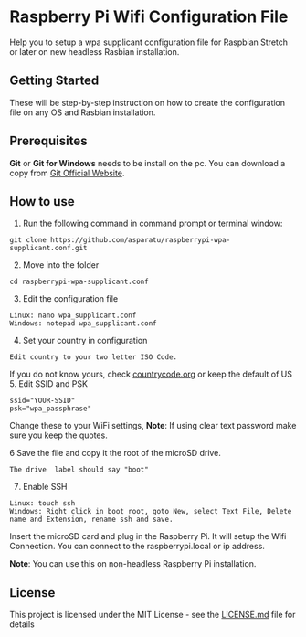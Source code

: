 # Raspberry Pi Wifi Configuration File
Help you to setup a wpa supplicant configuration file for Raspbian Stretch or later on new headless Rasbian installation.

## Getting Started
These will be step-by-step instruction on how to create the configuration file on any OS and Rasbian installation.

## Prerequisites
**Git** or **Git for Windows** needs to be install on the pc. You can download a copy from [Git Official Website](https://git-scm.com/downloads).

## How to use
1. Run the following command in command prompt or terminal window:
```
git clone https://github.com/asparatu/raspberrypi-wpa-supplicant.conf.git
```
2. Move into the folder
```
cd raspberrypi-wpa-supplicant.conf
```
3. Edit the configuration file
```
Linux: nano wpa_supplicant.conf
Windows: notepad wpa_supplicant.conf
```
4. Set your country in configuration
```
Edit country to your two letter ISO Code.
```
If you do not know yours, check [countrycode.org](https://countrycode.org/) or keep the default of US
5. Edit SSID and PSK
```
ssid="YOUR-SSID"
psk="wpa_passphrase"
```
Change these to your WiFi settings, **Note**: If using clear text password make sure you keep the quotes.

6 Save the file and copy it the root of the microSD drive.
```
The drive  label should say "boot"
```
7. Enable SSH
```
Linux: touch ssh
Windows: Right click in boot root, goto New, select Text File, Delete name and Extension, rename ssh and save.
```
Insert the microSD card and plug in the Raspberry Pi. It will setup the Wifi Connection.
You can connect to the raspberrypi.local or ip address.

**Note**: You can use this on non-headless Raspberry Pi installation.

## License

This project is licensed under the MIT License - see the [LICENSE.md](LICENSE.md) file for details
